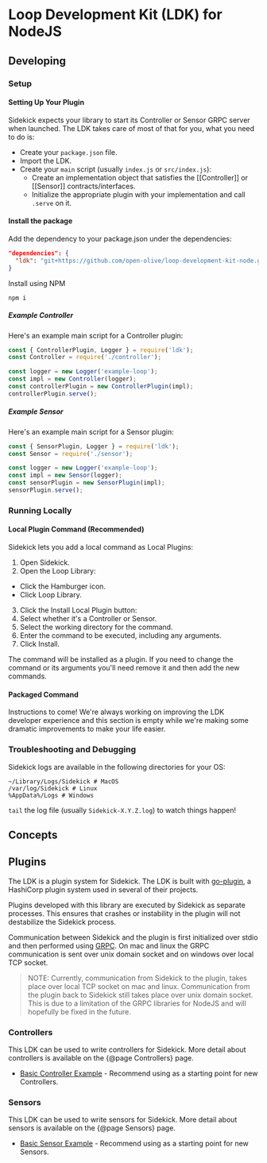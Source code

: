 # Loop Development Kit (LDK) for NodeJS
## Developing
### Setup
#### Setting Up Your Plugin
Sidekick expects your library to start its Controller or Sensor GRPC server when launched. The LDK takes care of most of that for you, what you need to do is:

- Create your `package.json` file.
- Import the LDK.
- Create your `main` script (usually `index.js` or `src/index.js`):
  - Create an implementation object that satisfies the [[Controller]] or [[Sensor]] contracts/interfaces.
  - Initialize the appropriate plugin with your implementation and call `.serve` on it.
  
#### Install the package
Add the dependency to your package.json under the dependencies:

```json
"dependencies": {
  "ldk": "git+https://github.com/open-olive/loop-development-kit-node.git"
}
```

Install using NPM

```shell
npm i
```

##### Example Controller
Here's an example main script for a Controller plugin:

```javascript
const { ControllerPlugin, Logger } = require('ldk');
const Controller = require('./controller');

const logger = new Logger('example-loop');
const impl = new Controller(logger);
const controllerPlugin = new ControllerPlugin(impl);
controllerPlugin.serve();
```

##### Example Sensor
Here's an example main script for a Sensor plugin:

```javascript
const { SensorPlugin, Logger } = require('ldk');
const Sensor = require('./sensor');

const logger = new Logger('example-loop');
const impl = new Sensor(logger);
const sensorPlugin = new SensorPlugin(impl);
sensorPlugin.serve();
```

### Running Locally
#### Local Plugin Command (Recommended)

Sidekick lets you add a local command as Local Plugins:

1. Open Sidekick.
2. Open the Loop Library:
  - Click the Hamburger icon.
  - Click Loop Library.
3. Click the Install Local Plugin button:
4. Select whether it's a Controller or Sensor.
5. Select the working directory for the command.
6. Enter the command to be executed, including any arguments.
7. Click Install.

The command will be installed as a plugin. If you need to change the command or its arguments you'll need remove it and then add the new commands.

#### Packaged Command

Instructions to come! We're always working on improving the LDK developer experience and this section is empty while we're making some dramatic improvements to make your life easier.  

### Troubleshooting and Debugging

Sidekick logs are available in the following directories for your OS:
```shell
~/Library/Logs/Sidekick # MacOS
/var/log/Sidekick # Linux
%AppData%/Logs # Windows
```

`tail` the log file (usually `Sidekick-X.Y.Z.log`) to watch things happen!

## Concepts
## Plugins
The LDK is a plugin system for Sidekick. The LDK is built with [go-plugin](https://github.com/hashicorp/go-plugin), a HashiCorp plugin system used in several of their projects.

Plugins developed with this library are executed by Sidekick as separate processes. This ensures that crashes or instability in the plugin will not destabilize the Sidekick process.

Communication between Sidekick and the plugin is first initialized over stdio and then performed using [GRPC](https://grpc.io/). On mac and linux the GRPC communication is sent over unix domain socket and on windows over local TCP socket.
>NOTE: Currently, communication from Sidekick to the plugin, takes place over local TCP socket on mac and linux. Communication from the plugin back to Sidekick still takes place over unix domain socket. This is due to a limitation of the GRPC libraries for NodeJS and will hopefully be fixed in the future.

### Controllers
This LDK can be used to write controllers for Sidekick. More detail about controllers is available on the {@page Controllers} page.

* [Basic Controller Example](https://github.com/open-olive/sidekick-controller-examplenode) - Recommend using as a starting point for new Controllers.

### Sensors
This LDK can be used to write sensors for Sidekick. More detail about sensors is available on the {@page Sensors} page.

* [Basic Sensor Example](https://github.com/open-olive/sidekick-sensor-examplenode) - Recommend using as a starting point for new Sensors.
